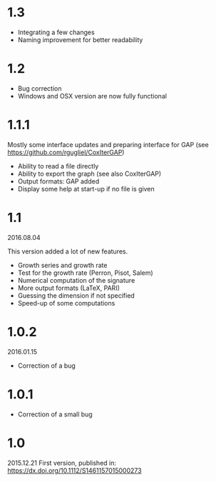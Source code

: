 # 1.3
* Integrating a few changes
* Naming improvement for better readability

# 1.2
* Bug correction
* Windows and OSX version are now fully functional

# 1.1.1
Mostly some interface updates and preparing interface for GAP (see https://github.com/rgugliel/CoxIterGAP)

* Ability to read a file directly
* Ability to export the graph (see also CoxIterGAP)
* Output formats: GAP added
* Display some help at start-up if no file is given

# 1.1
2016.08.04

This version added a lot of new features.

* Growth series and growth rate
* Test for the growth rate (Perron, Pisot, Salem)
* Numerical computation of the signature
* More output formats (LaTeX, PARI)
* Guessing the dimension if not specified
* Speed-up of some computations

# 1.0.2
2016.01.15

* Correction of a bug

# 1.0.1
* Correction of a small bug

# 1.0

2015.12.21
First version, published in: https://dx.doi.org/10.1112/S1461157015000273